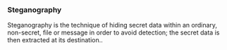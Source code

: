 ### Steganography
Steganography is the technique of hiding secret data within an ordinary, non-secret, file or message in order to avoid detection; the secret data is then extracted at its destination..
